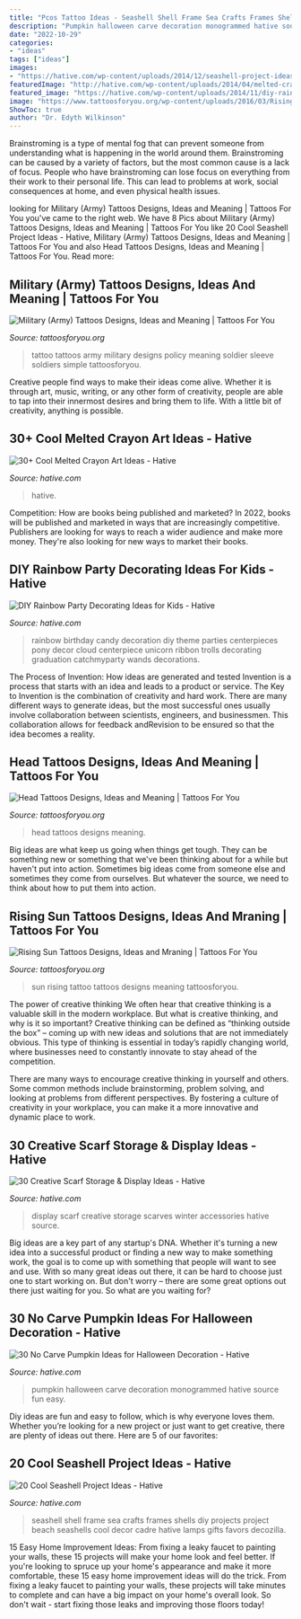 ```yaml
---
title: "Pcos Tattoo Ideas - Seashell Shell Frame Sea Crafts Frames Shells Diy Projects Project Beach Seashells Cool Decor Cadre Hative Lamps Gifts Favors Decozilla"
description: "Pumpkin halloween carve decoration monogrammed hative source fun easy"
date: "2022-10-29"
categories:
- "ideas"
tags: ["ideas"]
images:
- "https://hative.com/wp-content/uploads/2014/12/seashell-project-ideas/11-sea-shell-photo-frame.jpg"
featuredImage: "http://hative.com/wp-content/uploads/2014/04/melted-crayon-art/10-gymnastics.jpg"
featured_image: "https://hative.com/wp-content/uploads/2014/11/diy-rainbow-party-decorating-ideas/4-candy-decoration.jpg"
image: "https://www.tattoosforyou.org/wp-content/uploads/2016/03/Rising-Sun-Tattoo-Images.jpg"
ShowToc: true
author: "Dr. Edyth Wilkinson"
---
```



Brainstroming is a type of mental fog that can prevent someone from understanding what is happening in the world around them. Brainstroming can be caused by a variety of factors, but the most common cause is a lack of focus. People who have brainstroming can lose focus on everything from their work to their personal life. This can lead to problems at work, social consequences at home, and even physical health issues.

	

		
looking for Military (Army) Tattoos Designs, Ideas and Meaning | Tattoos For You you've came to the right web. We have 8 Pics about Military (Army) Tattoos Designs, Ideas and Meaning | Tattoos For You like 20 Cool Seashell Project Ideas - Hative, Military (Army) Tattoos Designs, Ideas and Meaning | Tattoos For You and also Head Tattoos Designs, Ideas and Meaning | Tattoos For You. Read more:
		
    
## Military (Army) Tattoos Designs, Ideas And Meaning | Tattoos For You

<img loading=lazy src="http://www.tattoosforyou.org/wp-content/uploads/2013/10/US-Army-Tattoo-Designs-769x1024.jpg" onerror="this.onerror=null;this.src='https://tse4.mm.bing.net/th?id=OIP.knRZP6WWleOpMJ7XZMFIagHaJ3&amp;pid=15.1';" alt="Military (Army) Tattoos Designs, Ideas and Meaning | Tattoos For You">

_Source: tattoosforyou.org_

>tattoo tattoos army military designs policy meaning soldier sleeve soldiers simple tattoosforyou. 

	

Creative people find ways to make their ideas come alive. Whether it is through art, music, writing, or any other form of creativity, people are able to tap into their innermost desires and bring them to life. With a little bit of creativity, anything is possible.

    
## 30+ Cool Melted Crayon Art Ideas - Hative

<img loading=lazy src="http://hative.com/wp-content/uploads/2014/04/melted-crayon-art/10-gymnastics.jpg" onerror="this.onerror=null;this.src='https://tse1.mm.bing.net/th?id=OIP.znXxIh5UvBw51Ktxt235XgHaJ4&amp;pid=15.1';" alt="30+ Cool Melted Crayon Art Ideas - Hative">

_Source: hative.com_

>hative. 

	

Competition: How are books being published and marketed?
In 2022, books will be published and marketed in ways that are increasingly competitive. Publishers are looking for ways to reach a wider audience and make more money. They're also looking for new ways to market their books.

    
## DIY Rainbow Party Decorating Ideas For Kids - Hative

<img loading=lazy src="https://hative.com/wp-content/uploads/2014/11/diy-rainbow-party-decorating-ideas/4-candy-decoration.jpg" onerror="this.onerror=null;this.src='https://tse2.mm.bing.net/th?id=OIP.GfTxgQhCKywEmuWykiSTCAHaLG&amp;pid=15.1';" alt="DIY Rainbow Party Decorating Ideas for Kids - Hative">

_Source: hative.com_

>rainbow birthday candy decoration diy theme parties centerpieces pony decor cloud centerpiece unicorn ribbon trolls decorating graduation catchmyparty wands decorations. 

	

The Process of Invention: How ideas are generated and tested
Invention is a process that starts with an idea and leads to a product or service. The Key to Invention is the combination of creativity and hard work. There are many different ways to generate ideas, but the most successful ones usually involve collaboration between scientists, engineers, and businessmen. This collaboration allows for feedback andRevision to be ensured so that the idea becomes a reality.

    
## Head Tattoos Designs, Ideas And Meaning | Tattoos For You

<img loading=lazy src="https://www.tattoosforyou.org/wp-content/uploads/2016/05/Head-Tattoos.jpg" onerror="this.onerror=null;this.src='https://tse4.mm.bing.net/th?id=OIP.1-fnfHRID0z5mrx7jW4JYwHaLH&amp;pid=15.1';" alt="Head Tattoos Designs, Ideas and Meaning | Tattoos For You">

_Source: tattoosforyou.org_

>head tattoos designs meaning. 

	

Big ideas are what keep us going when things get tough. They can be something new or something that we've been thinking about for a while but haven't put into action. Sometimes big ideas come from someone else and sometimes they come from ourselves. But whatever the source, we need to think about how to put them into action.

    
## Rising Sun Tattoos Designs, Ideas And Mraning | Tattoos For You

<img loading=lazy src="https://www.tattoosforyou.org/wp-content/uploads/2016/03/Rising-Sun-Tattoo-Images.jpg" onerror="this.onerror=null;this.src='https://tse2.mm.bing.net/th?id=OIP.bYaVkymKye83oVvQLFRJkAHaNr&amp;pid=15.1';" alt="Rising Sun Tattoos Designs, Ideas and Mraning | Tattoos For You">

_Source: tattoosforyou.org_

>sun rising tattoo tattoos designs meaning tattoosforyou. 

	

The power of creative thinking
We often hear that creative thinking is a valuable skill in the modern workplace. But what is creative thinking, and why is it so important?
Creative thinking can be defined as “thinking outside the box” – coming up with new ideas and solutions that are not immediately obvious. This type of thinking is essential in today’s rapidly changing world, where businesses need to constantly innovate to stay ahead of the competition.

There are many ways to encourage creative thinking in yourself and others. Some common methods include brainstorming, problem solving, and looking at problems from different perspectives. By fostering a culture of creativity in your workplace, you can make it a more innovative and dynamic place to work.

    
## 30 Creative Scarf Storage &amp; Display Ideas - Hative

<img loading=lazy src="https://hative.com/wp-content/uploads/2015/03/scarf-storage-ideas/5-creative-scarf-storage-and-display-ideas.jpg" onerror="this.onerror=null;this.src='https://tse3.mm.bing.net/th?id=OIP.C7vsjFHEckY2RiPxWHCaIwHaOn&amp;pid=15.1';" alt="30 Creative Scarf Storage &amp; Display Ideas - Hative">

_Source: hative.com_

>display scarf creative storage scarves winter accessories hative source. 

	

Big ideas are a key part of any startup's DNA. Whether it's turning a new idea into a successful product or finding a new way to make something work, the goal is to come up with something that people will want to see and use. With so many great ideas out there, it can be hard to choose just one to start working on. But don't worry – there are some great options out there just waiting for you. So what are you waiting for?

    
## 30 No Carve Pumpkin Ideas For Halloween Decoration - Hative

<img loading=lazy src="https://hative.com/wp-content/uploads/2014/10/no-carve-pumpkin-ideas/3-monogrammed-pumpkin.jpg" onerror="this.onerror=null;this.src='https://tse4.mm.bing.net/th?id=OIP.RLIi6r2IJL7LTAVcIEY5kwHaJ4&amp;pid=15.1';" alt="30 No Carve Pumpkin Ideas for Halloween Decoration - Hative">

_Source: hative.com_

>pumpkin halloween carve decoration monogrammed hative source fun easy. 

	

Diy ideas are fun and easy to follow, which is why everyone loves them. Whether you’re looking for a new project or just want to get creative, there are plenty of ideas out there. Here are 5 of our favorites: 

    
## 20 Cool Seashell Project Ideas - Hative

<img loading=lazy src="https://hative.com/wp-content/uploads/2014/12/seashell-project-ideas/11-sea-shell-photo-frame.jpg" onerror="this.onerror=null;this.src='https://tse4.mm.bing.net/th?id=OIP.zg4oFNNHPHchdF10OVI2mQHaJ4&amp;pid=15.1';" alt="20 Cool Seashell Project Ideas - Hative">

_Source: hative.com_

>seashell shell frame sea crafts frames shells diy projects project beach seashells cool decor cadre hative lamps gifts favors decozilla. 

	

15 Easy Home Improvement Ideas: From fixing a leaky faucet to painting your walls, these 15 projects will make your home look and feel better.
If you're looking to spruce up your home's appearance and make it more comfortable, these 15 easy home improvement ideas will do the trick. From fixing a leaky faucet to painting your walls, these projects will take minutes to complete and can have a big impact on your home's overall look. So don't wait - start fixing those leaks and improving those floors today!


